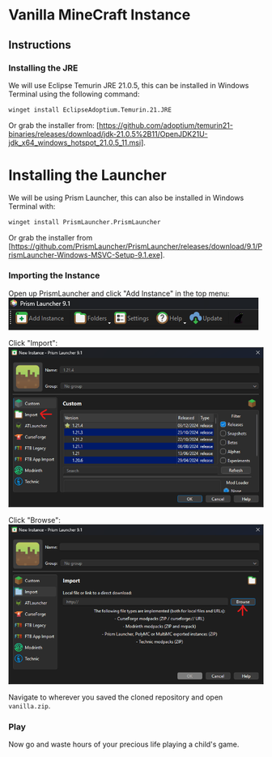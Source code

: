 # Vanilla MineCraft Instance

## Instructions

### Installing the JRE

We will use Eclipse Temurin JRE 21.0.5, this can be installed in Windows Terminal
using the following command:

```sh
winget install EclipseAdoptium.Temurin.21.JRE
```

Or grab the installer from: [https://github.com/adoptium/temurin21-binaries/releases/download/jdk-21.0.5%2B11/OpenJDK21U-jdk_x64_windows_hotspot_21.0.5_11.msi].

# Installing the Launcher

We will be using Prism Launcher, this can also be installed in Windows Terminal
with:

```sh
winget install PrismLauncher.PrismLauncher
```

Or grab the installer from [https://github.com/PrismLauncher/PrismLauncher/releases/download/9.1/PrismLauncher-Windows-MSVC-Setup-9.1.exe].

### Importing the Instance

Open up PrismLauncher and click "Add Instance" in the top menu: ![PrismLauncher "Add Instance"](./assets/prismlauncher-add-instance.png)

Click "Import": ![PrismLauncher "Import"](./assets/prismlauncher-import.png)

Click "Browse": ![PrismLauncher "Browse"](./assets/prismlauncher-browse.png)

Navigate to wherever you saved the cloned repository and open `vanilla.zip`.

### Play

Now go and waste hours of your precious life playing a child's game.
